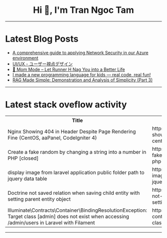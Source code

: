 <h1 align="center">Hi 👋, I'm Tran Ngoc Tam</h1>

---

# Latest Blog Posts 
<!-- BLOG-POST-LIST:START -->
- [A comprehensive guide to applying Network Security in our Azure environment](https://dev.to/christiana_orji/a-comprehensive-guide-to-applying-network-security-in-our-azure-environment-ijh)
- [UI/UX - ユーザー視点デザイン](https://dev.to/nabbisen/uiux-yuzashi-dian-dezain-5cg5)
- [🧠 Mom Mode – Let Runner H Nag You into a Better Life](https://dev.to/imkarthikeyan/mom-mode-let-runner-h-nag-you-into-a-better-life-34km)
- [I made a new programming language for kids — real code, real fun!](https://dev.to/the_fox_project/i-made-a-new-programming-language-for-kids-real-code-real-fun-1b8p)
- [RAG Made Simple: Demonstration and Analysis of Simplicity &lpar;Part 3&rpar;](https://dev.to/sri_harikarthik_909342ac/rag-made-simple-demonstration-and-analysis-of-simplicity-part-3-1cel)
<!-- BLOG-POST-LIST:END -->

---

# Latest stack oveflow activity
<table>
  <tr><th>Title</th><th>Link</th></tr>
  <!-- STACKOVERFLOW:START --><tr><td>Nginx Showing 404 in Header Despite Page Rendering Fine &lpar;CentOS, aaPanel, CodeIgniter 4&rpar;</td><td>https://stackoverflow.com/questions/79675046/nginx-showing-404-in-header-despite-page-rendering-fine-centos-aapanel-codeig</td></tr><tr><td>Create a fake random by changing a string into a number in PHP [closed]</td><td>https://stackoverflow.com/questions/79674496/create-a-fake-random-by-changing-a-string-into-a-number-in-php</td></tr><tr><td>display image from laravel application public folder path to jquery data table</td><td>https://stackoverflow.com/questions/79674480/display-image-from-laravel-application-public-folder-path-to-jquery-data-table</td></tr><tr><td>Doctrine not saved relation when saving child entity with setting parent entity object</td><td>https://stackoverflow.com/questions/79674376/doctrine-not-saved-relation-when-saving-child-entity-with-setting-parent-entity</td></tr><tr><td>Illuminate\Contracts\Container\BindingResolutionException: Target class [admin] does not exist when accessing /admin/users in Laravel with Filament</td><td>https://stackoverflow.com/questions/79674124/illuminate-contracts-container-bindingresolutionexception-target-class-admin</td></tr><!-- STACKOVERFLOW:END -->
</table>

---


